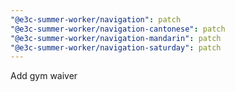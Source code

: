 ```yaml
---
"@e3c-summer-worker/navigation": patch
"@e3c-summer-worker/navigation-cantonese": patch
"@e3c-summer-worker/navigation-mandarin": patch
"@e3c-summer-worker/navigation-saturday": patch
---
```


Add gym waiver
